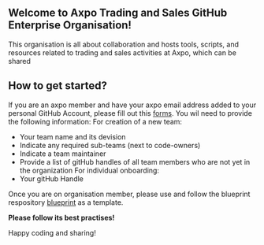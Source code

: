 ## Welcome to Axpo Trading and Sales GitHub Enterprise Organisation!

This organisation is all about collaboration and hosts tools, scripts, and resources related to trading and sales activities at Axpo, which can be shared

## How to get started?

If you are an axpo member and have your axpo email address added to your personal GitHub Account, please fill out this [forms](https://forms.microsoft.com/e/tBGYFmHQ23). You wil need to provide the following information:
For creation of a new team:
- Your team name and its devision
- Indicate any required sub-teams (next to code-owners)
- Indicate a team maintainer
- Provide a list of gitHub handles of all team members who are not yet in the organization
For individual onboarding:
- Your gitHub Handle

Once you are on organisation member, please use and follow the blueprint respository [blueprint](https://github.com/axpo-ts/blueprints) as a template.

**Please follow its best practises!**

Happy coding and sharing!

